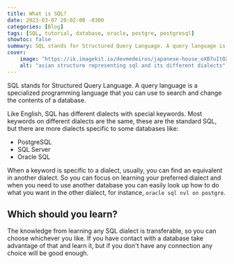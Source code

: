 ```yaml
---
title: What is SQL?
date: 2023-03-07 20:02:00 -0300
categories: [Blog]
tags: [SQL, tutorial, database, oracle, postgre, postgresql]
showtoc: false
summary: SQL stands for Structured Query Language. A query language is a specialized programming language that you can use to search and change the contents of a database.
cover:
    image: "https://ik.imagekit.io/devmedeiros/japanese-house_oXB7uItOZ.webp"
    alt: "asian structure representing sql and its different dialects"
---
```


SQL stands for Structured Query Language. A query language is a specialized programming language that you can use to search and change the contents of a database.

Like English, SQL has different dialects with special keywords. Most keywords on different dialects are the same, these are the standard SQL, but there are more dialects specific to some databases like:

- PostgreSQL
- SQL Server
- Oracle SQL

When a keyword is specific to a dialect, usually, you can find an equivalent in another dialect. So you can focus on learning your preferred dialect and when you need to use another database you can easily look up how to do what you want in the other dialect, for instance, `oracle sql nvl on postgre`. 

## Which should you learn?

The knowledge from learning any SQL dialect is transferable, so you can choose whichever you like. If you have contact with a database take advantage of that and learn it, but if you don't have any connection any choice will be good enough.